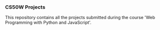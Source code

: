### CS50W Projects
This repository contains all the projects submitted during the course 'Web Programming with Python and JavaScript'.
